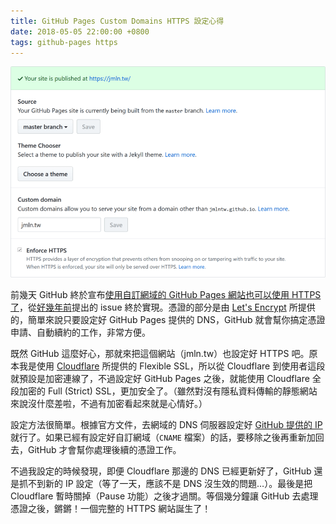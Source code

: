 ```yaml
---
title: GitHub Pages Custom Domains HTTPS 設定心得
date: 2018-05-05 22:00:00 +0800
tags: github-pages https
---
```


![GitHub Pages 的 HTTPS 設定（已啟用狀態）](/assets/posts/2018-05-05-github-pages-custom-domain-https/https-settings.min.png)

前幾天 GitHub 終於宣布[使用自訂網域的 GitHub Pages 網站也可以使用 HTTPS 了](https://blog.github.com/2018-05-01-github-pages-custom-domains-https/)，從[好幾年前](https://github.com/isaacs/github/issues/156 "isaacs/github#156")提出的 issue 終於實現。憑證的部分是由 [Let's Encrypt](https://letsencrypt.org/) 所提供的，簡單來說只要設定好 GitHub Pages 提供的 DNS，GitHub 就會幫你搞定憑證申請、自動續約的工作，非常方便。

既然 GitHub 這麼好心，那就來把這個網站（jmln.tw）也設定好 HTTPS 吧。原本我是使用 [Cloudflare](https://www.cloudflare.net) 所提供的 Flexible SSL，所以從 Cloudflare 到使用者這段就預設是加密連線了，不過設定好 GitHub Pages 之後，就能使用 Cloudflare 全段加密的 Full (Strict) SSL，更加安全了。（雖然對沒有隱私資料傳輸的靜態網站來說沒什麼差啦，不過有加密看起來就是心情好。）

設定方法很簡單。根據官方文件，去網域的 DNS 伺服器設定好 [GitHub 提供的 IP](https://help.github.com/articles/setting-up-an-apex-domain/#configuring-a-records-with-your-dns-provider) 就行了。如果已經有設定好自訂網域（`CNAME` 檔案）的話，要移除之後再重新加回去，GitHub 才會幫你處理後續的憑證工作。

不過我設定的時候發現，即便 Cloudflare 那邊的 DNS 已經更新好了，GitHub 還是抓不到新的 IP 設定（等了一天，應該不是 DNS 沒生效的問題…）。最後是把 Cloudflare 暫時關掉（Pause 功能）之後才過關。等個幾分鐘讓 GitHub 去處理憑證之後，鏘鏘！一個完整的 HTTPS 網站誕生了！
